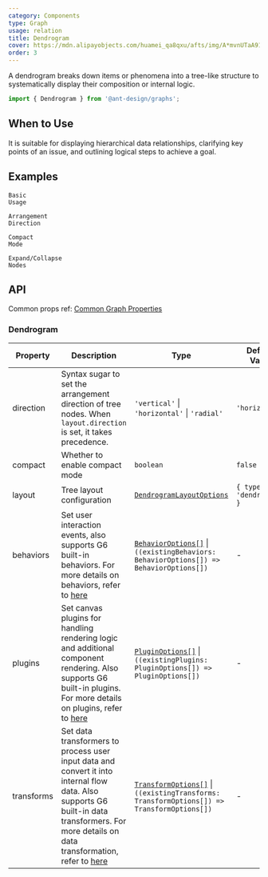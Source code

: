 ```yaml
---
category: Components
type: Graph
usage: relation
title: Dendrogram
cover: https://mdn.alipayobjects.com/huamei_qa8qxu/afts/img/A*mvnUTaA91H0AAAAAAAAAAAAADmJ7AQ/original
order: 3
---
```


A dendrogram breaks down items or phenomena into a tree-like structure to systematically display their composition or internal logic.

```js
import { Dendrogram } from '@ant-design/graphs';
```

## When to Use

It is suitable for displaying hierarchical data relationships, clarifying key points of an issue, and outlining logical steps to achieve a goal.

## Examples

<code id="demo-dendrogram-default" src="./demos/dendrogram/default.tsx" description="A simple demonstration.">Basic Usage</code>

<code id="demo-dendrogram-direction" src="./demos/dendrogram/direction.tsx" description="Use the syntax sugar `direction` to set the arrangement of child nodes as `vertical` or `radial`. If `direction` is not set, the default is `horizontal`. Note that the label placement will adjust based on the `direction`, but if `node.style.labelPlacement` is set, it takes precedence.">Arrangement Direction</code>

<code id="demo-dendrogram-compact" src="./demos/dendrogram/compact.tsx" description="Use the `compact` configuration for compact mode.">Compact Mode</code>

<code id="demo-dendrogram-collapse-expand" src="./demos/dendrogram/collapse-expand.tsx" description="Add G6's built-in CollapseExpand interaction, allowing nodes to expand/collapse on double-click. For more built-in interactions, refer to [here](https://g6.antv.antgroup.com/en/manual/core-concept/behavior).">Expand/Collapse Nodes</code>

## API

Common props ref: [Common Graph Properties](./overview#common-graph-properties)

### Dendrogram

| Property | Description | Type | Default Value |
| --- | --- | --- | --- |
| direction | Syntax sugar to set the arrangement direction of tree nodes. When `layout.direction` is set, it takes precedence. | `'vertical'` \| `'horizontal'` \| `'radial'` | `'horizontal'` |
| compact | Whether to enable compact mode | `boolean` | `false` |
| layout | Tree layout configuration | [`DendrogramLayoutOptions`](https://g6.antv.antgroup.com/en/api/layouts/dendrogram-layout) | `{ type: 'dendrogram' }` |
| behaviors | Set user interaction events, also supports G6 built-in behaviors. For more details on behaviors, refer to [here](https://g6.antv.antgroup.com/en/manual/core-concept/behavior) | [`BehaviorOptions[]`](https://g6.antv.antgroup.com/en/api/behaviors/brush-select) \| `((existingBehaviors: BehaviorOptions[]) => BehaviorOptions[])` | - |
| plugins   | Set canvas plugins for handling rendering logic and additional component rendering. Also supports G6 built-in plugins. For more details on plugins, refer to [here](https://g6.antv.antgroup.com/en/manual/core-concept/plugin) | [`PluginOptions[]`](https://g6.antv.antgroup.com/en/api/plugins/background) \| `((existingPlugins: PluginOptions[]) => PluginOptions[])` | - |
| transforms | Set data transformers to process user input data and convert it into internal flow data. Also supports G6 built-in data transformers. For more details on data transformation, refer to [here](https://g6.antv.antgroup.com/en/api/transforms/map-node-size) | [`TransformOptions[]`](https://g6.antv.antgroup.com/en/api/transforms/map-node-size) \| `((existingTransforms: TransformOptions[]) => TransformOptions[])` | - |
